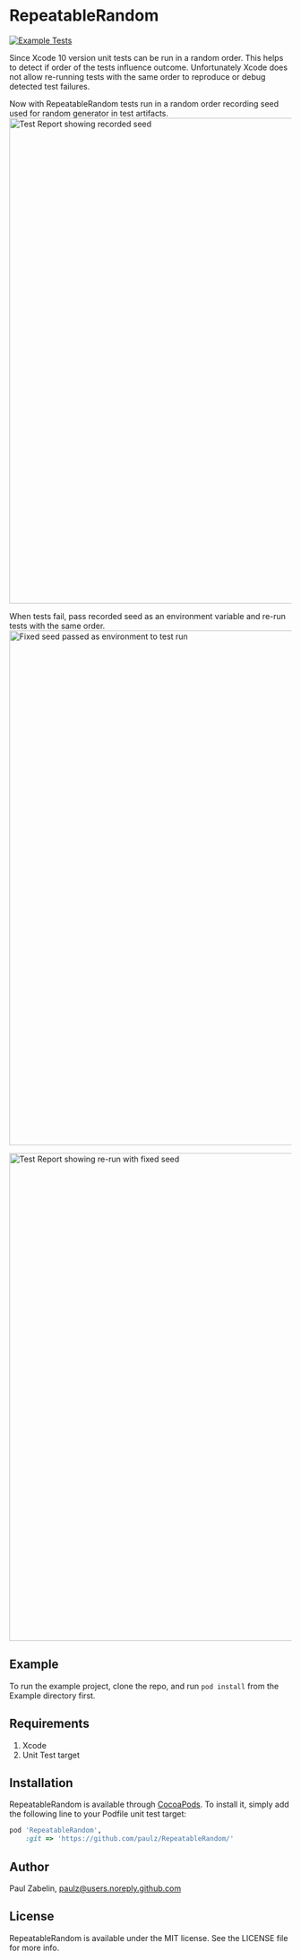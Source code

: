 # RepeatableRandom

[![Example Tests](https://github.com/paulz/RepeatableRandom/actions/workflows/example-tests.yml/badge.svg)](https://github.com/paulz/RepeatableRandom/actions/workflows/example-tests.yml)

Since Xcode 10 version unit tests can be run in a random order. This helps to detect if order of the tests influence outcome. Unfortunately Xcode does not allow re-running tests with the same order to reproduce or debug detected test failures.

Now with RepeatableRandom tests run in a random order recording seed used for random generator in test artifacts. 
<img width="867" alt="Test Report showing recorded seed" src="https://user-images.githubusercontent.com/59230/133321684-ce7fb74a-4011-4d1f-ac67-6e8951239cac.png">

When tests fail, pass recorded seed as an environment variable and re-run tests with the same order. 
<img width="919" alt="Fixed seed passed as environment to test run" src="https://user-images.githubusercontent.com/59230/133321690-ed469c4f-1f64-443d-88a6-44c3a32dba96.png">

<img width="871" alt="Test Report showing re-run with fixed seed" src="https://user-images.githubusercontent.com/59230/133321688-2f41fd0b-df56-4d40-86f0-0fe26a8a3c71.png">


## Example

To run the example project, clone the repo, and run `pod install` from the Example directory first.

## Requirements

1. Xcode
2. Unit Test target 

## Installation

RepeatableRandom is available through [CocoaPods](https://cocoapods.org). To install
it, simply add the following line to your Podfile unit test target:

```ruby
pod 'RepeatableRandom',
    :git => 'https://github.com/paulz/RepeatableRandom/'
```

## Author

Paul Zabelin, paulz@users.noreply.github.com

## License

RepeatableRandom is available under the MIT license. See the LICENSE file for more info.
